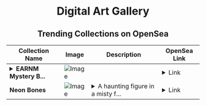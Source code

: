 <div align="center">

# Digital Art Gallery

## Trending Collections on OpenSea

| Collection Name                       | Image                                                                                     | Description                       | OpenSea Link                                                                                          |
|---------------------------------------|-------------------------------------------------------------------------------------------|-----------------------------------|--------------------------------------------------------------------------------------------------------|
| **<details><summary>EARNM Mystery B...</summary>EARNM Mystery Boxes</details>** | ![Image](https://i.seadn.io/s/raw/files/09bdc91b54c74a9158030974311ea601.png?w=500&auto=format?w=200&auto=format) |  | <details><summary>Link</summary>[EARNM Mystery Boxes](https://opensea.io/collection/earnm-mystery-boxes-3)</details> |
| **Neon Bones** | ![Image](https://i.seadn.io/s/raw/files/c00e4be6309aa90ecf49a1b07dacb01b.gif?w=500&auto=format?w=200&auto=format) | <details><summary>A haunting figure in a misty f...</summary>A haunting figure in a misty forest, her glowing neon skeleton illuminating through sheer fabric. A mix of life, death, and futuristic mysticism.</details> | <details><summary>Link</summary>[Neon Bones](https://opensea.io/collection/neon-bones-1)</details> |

</div>